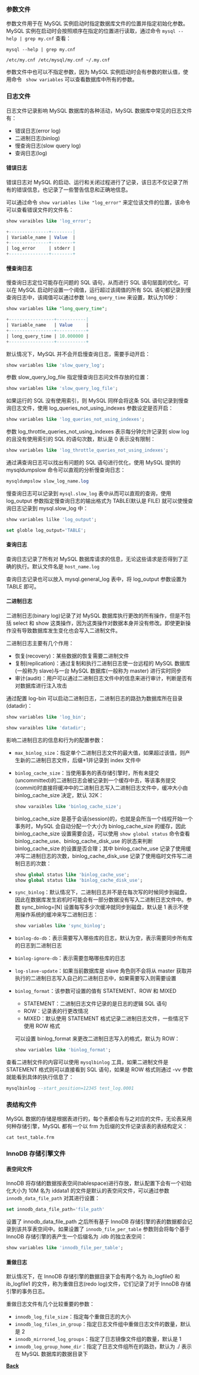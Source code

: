 ### 参数文件
参数文件用于在 MySQL 实例启动时指定数据库文件的位置并指定初始化参数。MySQL 实例在启动时会按照顺序在指定的位置进行读取，通过命令 ```mysql --help | grep my.cnf``` 查看：
```shell
mysql --help | grep my.cnf

/etc/my.cnf /etc/mysql/my.cnf ~/.my.cnf
```
参数文件中也可以不指定参数，因为 MySQL 实例启动时会有参数的默认值，使用命令 ``` show variables``` 可以查看数据库中所有的参数。
### 日志文件
日志文件记录影响 MySQL 数据库的各种活动，MySQL 数据库中常见的日志文件有：
- 错误日志(error log)
- 二进制日志(binlog)
- 慢查询日志(slow query log)
- 查询日志(log)
#### 错误日志
错误日志对 MySQL 的启动、运行和关闭过程进行了记录，该日志不仅记录了所有的错误信息，也记录了一些警告信息和正确地信息。

可以通过命令 ```show variables like "log_error"``` 来定位该文件的位置，该命令可以查看错误文件的文件名：
```sql
show varaibles like 'log_error';

+---------------+--------|
| Variable_name | Value  |
+---------------+--------+
| log_error     | stderr |
+---------------+--------+
```
#### 慢查询日志
慢查询日志定位可能存在问题的 SQL 语句，从而进行 SQL 语句层面的优化。可以在 MySQL 启动时设置一个阈值，运行超过该阈值的所有 SQL 语句都记录到慢查询日志中，该阈值可以通过参数 ```long_query_time``` 来设置，默认为10秒：
```sql
show variables like "long_query_time";

+-----------------+-----------|
| Variable_name   | Value     |
+-----------------+-----------+
| long_query_time | 10.000000 |
+-----------------+-----------+
```
默认情况下，MySQL 并不会开启慢查询日志，需要手动开启：
```sql
show variables like 'slow_query_log';
```
参数 slow_query_log_file 指定慢查询日志问文件存放的位置：
```sql
show variables like 'slow_query_log_file';
```
如果运行的 SQL 没有使用索引，则 MySQL 同样会将这条 SQL 语句记录到慢查询日志文件，使用 log_queries_not_using_indexes 参数设定是否开启：
```sql
show variables like 'log_queries_not_using_indexes';
```
参数 log_throttle_queries_not_using_indexes 表示每分钟允许记录到 slow log 的且没有使用索引的 SQL 的语句次数，默认是 0 表示没有限制：
```sql
show variables like 'log_throttle_queries_not_using_indexes';
```
通过满查询日志可以找出有问题的 SQL 语句进行优化，使用 MySQL 提供的 mysqldumpslow 命令可以直观的分析慢查询日志：
```sql
mysqldumpslow slow_log_name.log
```
慢查询日志可以记录到 ```mysql.slow_log``` 表中从而可以直观的查询，使用 log_output 参数指定慢查询日志的输出格式为 TABLE(默认是 FILE) 就可以使慢查询日志记录到 mysql.slow_log 中：
```sql
show variables lilke 'log_output';

set globle log_output='TABLE';
```
#### 查询日志
查询日志记录了所有对 MySQL 数据库请求的信息，无论这些请求是否得到了正确的执行。默认文件名是 ```host_name.log```

查询日志记录也可以放入 mysql.general_log 表中，将 log_output 参数设置为 TABLE 即可。
#### 二进制日志
二进制日志(binary log)记录了对 MySQL 数据库执行更改的所有操作，但是不包括 select 和 show 这类操作，因为这类操作对数据本身并没有修改。即使更新操作没有导致数据库发生变化也会写入二进制文件。

二进制日志主要有几个作用：
+ 恢复(recovery)：某些数据的恢复需要二进制文件
+ 复制(replication)：通过复制和执行二进制日志使一台远程的 MySQL 数据库(一般称为 slave)与一台 MySQL 数据库(一般称为 master) 进行实时同步
+ 审计(audit)：用户可以通过二进制日志文件中的信息来进行审计，判断是否有对数据库进行注入攻击  

通过配置 log-bin 可以启动二进制日志，二进制日志的路劲为数据库所在目录(datadir)：
```sql
show variables like 'log_bin';

show varaibles like 'datadir';
```
影响二进制日志的信息和行为的配置参数：
- ```max_binlog_size```：指定单个二进制日志文件的最大值，如果超过该值，则产生新的二进制日志文件，后缀+1并记录到 index 文件中
- ```binlog_cache_size```：当使用事务的表存储引擎时，所有未提交(uncommitted)的二进制日志会被记录到一个缓存中去，等该事务提交(commit)时直接将缓冲中的二进制日志写入二进制日志文件中，缓冲大小由 binlog_cache_size 决定，默认 32K：
  ```sql
  show varaibles like 'binlog_cache_size';
  ```
  binlog_cache_size 是基于会话(session)的，也就是会所当一个线程开始一个事务时，MySQL 会自动分配一个大小为 binlog_cache_size 的缓存，因此 binlog_cache_size 设置需要合适，可以使用 ```show global status``` 命令查看 binlog_cache_use、binlog_cache_disk_use 的状态来判断 binlog_cache_size 的设置是否合理；其中 binlog_cache_use 记录了使用缓冲写二进制日志的次数，binlog_cache_disk_use 记录了使用临时文件写二进制日志的次数：
  ```sql
  show global status like 'binlog_cache_use';
  show global status like 'binlog_cache_disk_use';
  ```
- ```sync_binlog```：默认情况下，二进制日志并不是在每次写的时候同步到磁盘，因此在数据库发生宕机时可能会有一部分数据没有写入二进制日志文件中。参数 sync_binlog=[N] 设置每写多少次缓冲就同步到磁盘，默认是 1 表示不使用操作系统的缓冲来写二进制日志：
  ```sql
  show variables like 'sync_binlog';
  ```
- ```binlog-do-db```：表示需要写入哪些库的日志，默认为空，表示需要同步所有库的日志到二进制日志
- ```binlog-ignore-db```：表示需要忽略哪些库的日志
- ```log-slave-update```：如果当前数据库是 slave 角色则不会将从 master 获取并执行的二进制日志写入自己的二进制日志中，如果需要写入则需要设置
- ```binlog_format```：该参数可设置的值有 STATEMENT、ROW 和 MIXED
  - STATEMENT：二进制日志文件记录的是日志的逻辑 SQL 语句
  - ROW：记录表的行更改情况
  - MIXED：默认使用 STATEMENT 格式记录二进制日志文件，一些情况下使用 ROW 格式
  
  可以设置 binlog_format 来更改二进制日志写入的格式，默认为 ROW：
  ```sql
  show variables like 'binlog_format';
  ``` 
查看二进制文件的内容可以使用 ```mysqlbinlog``` 工具，如果二进制文件是 STATEMENT 格式则可以直接看到 SQL 语句，如果是 ROW 格式则通过 -vv 参数就能看到具体的执行信息了：
```sql
mysqlbinlog --start_position=12345 test_log.0001
```
### 表结构文件
MySQL 数据的存储是根据表进行的，每个表都会有与之对应的文件，无论表采用何种存储引擎，MySQL 都有一个以 frm 为后缀的文件记录该表的表结构定义：
```shell
cat test_table.frm
```
### InnoDB 存储引擎文件
#### 表空间文件
InnoDB 将存储的数据按表空间(tablespace)进行存放，默认配置下会有一个初始化大小为 10M 名为 iddata1 的文件是默认的表空间文件，可以通过参数 ```innodb_data_file_path``` 对其进行设置：
```sql
set innodb_data_file_path='file_path'
```
设置了 innodb_data_file_path 之后所有基于 InnoDB 存储引擎的表的数据都会记录到该共享表空间中。如果设置了 ```innodb_file_per_table``` 参数则会将每个基于 InnoDB 存储引擎的表产生一个后缀名为 .idb 的独立表空间：
```sql
show variables like 'innodb_file_per_table';
```
#### 重做日志
默认情况下，在 InnoDB 存储引擎的数据目录下会有两个名为 ib_logfile0 和 ib_logfile1 的文件，称为重做日志(redo log)文件，它们记录了对于 InnoDB 存储引擎的事务日志。

重做日志文件有几个比较重要的参数：
- ```innodb_log_file_size```：指定每个重做日志的大小
- ```innodb_log_files_in_group```：指定日志文件组中重做日志文件的数量，默认是 2
- ```innodb_mirrored_log_groups```：指定了日志镜像文件组的数量，默认是 1
- ```innodb_log_group_home_dir```：指定了日志文件组所在的路劲，默认为 ./ 表示在 MySQL 数据库的数据目录下

**[Back](./)**